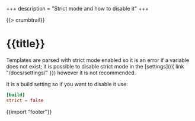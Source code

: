 +++
description = "Strict mode and how to disable it"
+++

{{> crumbtrail}}

# {{title}}

Templates are parsed with strict mode enabled so it is an error if a variable does not exist; it is possible to disable strict mode in the [settings]({{ link "/docs/settings/" }}) however it is not recommended.

It is a build setting so if you want to disable it use:

```toml
[build]
strict = false
```

{{import "footer"}}
